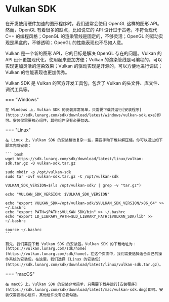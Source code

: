 # Vulkan SDK

在开发使用硬件加速的图形程序时，我们通常会使用 OpenGL 这样的图形 API。然而，OpenGL 有着很多的缺点，比如说它的 API 设计过于古老，不符合现代 C++ 的编程风格；OpenGL 的渲染管线是固定的，不够灵活；OpenGL 的驱动实现是黑盒的，不够透明；OpenGL 的性能表现也不尽如人意。

Vulkan 是一个新的图形 API，它的目标是解决 OpenGL 存在的问题。Vulkan 的 API 设计更加现代化，使用起来更加方便；Vulkan 的渲染管线是可编程的，可以实现更加灵活的渲染效果；Vulkan 的驱动实现是开源的，可以方便地进行调试；Vulkan 的性能表现也更加优秀。

Vulkan SDK 是 Vulkan 的官方开发工具包，包含了 Vulkan 的头文件、库文件、调试工具等。

=== "Windows"

    在 Windows 上，Vulkan SDK 的安装非常简单，只需要下载并运行[安装程序](https://sdk.lunarg.com/sdk/download/latest/windows/vulkan-sdk.exe)即可。安装仅需要核心组件，其他组件没有必要勾选。

=== "Linux"

    在 Linux 上，Vulkan SDK 的安装稍微复杂一些，需要手动下载并解压缩。你可以通过如下脚本完成安装：

    ``` bash
    wget https://sdk.lunarg.com/sdk/download/latest/linux/vulkan-sdk.tar.gz -O vulkan-sdk.tar.gz

    sudo mkdir -p /opt/vulkan-sdk
    sudo tar -xvf vulkan-sdk.tar.gz -C /opt/vulkan-sdk

    VULKAN_SDK_VERSION=$(ls /opt/vulkan-sdk/ | grep -v "tar.gz")

    echo "VULKAN_SDK_VERSION: $VULKAN_SDK_VERSION"

    echo "export VULKAN_SDK=/opt/vulkan-sdk/$VULKAN_SDK_VERSION/x86_64" >> ~/.bashrc
    echo "export PATH=$PATH:$VULKAN_SDK/bin" >> ~/.bashrc
    echo "export LD_LIBRARY_PATH=$LD_LIBRARY_PATH:$VULKAN_SDK/lib" >> ~/.bashrc

    source ~/.bashrc
    ```

    首先，我们需要下载 Vulkan SDK 的安装包。Vulkan SDK 的下载地址为：[https://vulkan.lunarg.com/sdk/home](https://vulkan.lunarg.com/sdk/home)。在这个页面中，我们需要选择适合自己的操作系统的安装包。在这里，我们选择 [Linux 的安装包](https://sdk.lunarg.com/sdk/download/latest/linux/vulkan-sdk.tar.gz)。

=== "macOS"

    在 macOS 上，Vulkan SDK 的安装非常简单，只需要下载并运行[安装程序](https://sdk.lunarg.com/sdk/download/latest/mac/vulkan-sdk.dmg)即可。安装仅需要核心组件，其他组件没有必要勾选。
